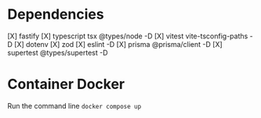 # Dependencies

[X] fastify
[X] typescript tsx @types/node -D
[X] vitest vite-tsconfig-paths -D
[X] dotenv
[X] zod
[X] eslint -D
[X] prisma @prisma/client -D
[X] supertest @types/supertest -D

# Container Docker

Run the command line `docker compose up`